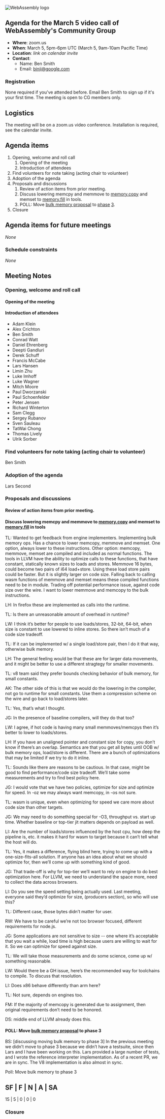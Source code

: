![WebAssembly logo](/images/WebAssembly.png)

## Agenda for the March 5 video call of WebAssembly's Community Group

- **Where**: zoom.us
- **When**: March 5, 5pm-6pm UTC (March 5, 9am-10am Pacific Time)
- **Location**: *link on calendar invite*
- **Contact**:
    - Name: Ben Smith
    - Email: binji@google.com

### Registration

None required if you've attended before. Email Ben Smith to sign up if it's
your first time. The meeting is open to CG members only.

## Logistics

The meeting will be on a zoom.us video conference.
Installation is required, see the calendar invite.

## Agenda items

1. Opening, welcome and roll call
    1. Opening of the meeting
    1. Introduction of attendees
1. Find volunteers for note taking (acting chair to volunteer)
1. Adoption of the agenda
1. Proposals and discussions
    1. Review of action items from prior meeting.
    1. Discuss lowering memcpy and memmove to [memory.copy](https://github.com/WebAssembly/bulk-memory-operations/blob/d97e8fb93746d3b18599695d2a91200b0ba22f94/proposals/bulk-memory-operations/Overview.md#memorycopy-instruction) and memset to [memory.fill](https://github.com/WebAssembly/bulk-memory-operations/blob/d97e8fb93746d3b18599695d2a91200b0ba22f94/proposals/bulk-memory-operations/Overview.md#memoryfill-instruction) in tools.
    1. POLL: Move [bulk memory proposal](https://github.com/WebAssembly/bulk-memory-operations) to [phase](https://github.com/WebAssembly/meetings/blob/be19e9b28ed8879af9b26565019f012ffa3019e9/process/phases.md) [3](https://github.com/WebAssembly/meetings/blob/be19e9b28ed8879af9b26565019f012ffa3019e9/process/phases.md#3-implementation-phase-community--working-group).
1. Closure

## Agenda items for future meetings

*None*

### Schedule constraints

*None*

## Meeting Notes

### Opening, welcome and roll call

#### Opening of the meeting

#### Introduction of attendees

* Adam Klein
* Alex Crichton
* Ben Smith
* Conrad Watt
* Daniel Ehrenberg
* Deepti Gandluri
* Derek Schuff
* Francis McCabe
* Lars Hansen
* Limin Zhu
* Luke Imhoff
* Luke Wagner
* Mitch Moore
* Paul Dworzanski
* Paul Schoenfelder
* Peter Jensen
* Richard Winterton
* Sam Clegg
* Sergey Rubanov
* Sven Sauleau
* TatWai Chong
* Thomas Lively
* Ulrik Sorber

### Find volunteers for note taking (acting chair to volunteer)

Ben Smith

### Adoption of the agenda

Lars Second

### Proposals and discussions

#### Review of action items from prior meeting.

#### Discuss lowering memcpy and memmove to [memory.copy](https://github.com/WebAssembly/bulk-memory-operations/blob/d97e8fb93746d3b18599695d2a91200b0ba22f94/proposals/bulk-memory-operations/Overview.md#memorycopy-instruction) and memset to [memory.fill](https://github.com/WebAssembly/bulk-memory-operations/blob/d97e8fb93746d3b18599695d2a91200b0ba22f94/proposals/bulk-memory-operations/Overview.md#memoryfill-instruction) in tools

TL: Wanted to get feedback from engine implementers. Implementing bulk memory ops. Has a chance to lower memcopy, memmove and memset. One option, always lower to these instructions. Other option: memcopy, memmove, memset are compiled and included as normal functions. The tools in LLVM have the ability to optimize calls to these functions, that have constant, statically known sizes to loads and stores. Memmove 16 bytes, could become two pairs of i64 load+store. Using these load store pairs could be faster. But it is slightly larger on code size. Falling back to calling wasm functions of memmove and memset means these compiled functions need to be in module. Trading off potential performance issue, against code size over the wire. I want to lower memmove and memcopy to the bulk instructions.

LH: In firefox these are implemented as calls into the runtime.

TL: Is there an unreasonable amount of overhead in runtime?

LW: I think it’s better for people to use loads/stores, 32-bit, 64-bit, when size is constant to use lowered to inline stores. So there isn’t much of a code size tradeoff.

TL: If it can be implemented w/ a single load/store pair, then I do it that way, otherwise bulk memory.

LH: The general feeling would be that these are for larger data movements, and it might be better to use a different stragtegy for smaller movements.

TL: v8 team said they prefer bounds checking behavior of bulk memory, for small constants.

AK: The other side of this is that we would do the lowering in the compiler, not go to runtime for small constants. Use them a compression scheme on the wire and go back to load/stores later.

TL: Yes, that’s what I thought.

JG: In the presence of baseline compilers, will they do that too?

LW: I agree, if hot code is having many small memmoves/memcpys then it’s better to lower to loads/stores.

LH: If you have an unaligned pointer and constant size for copy, you don’t know if there’s an overlap. Semantics are that you get all bytes until OOB w/ bulk memory ops, load/store is different. There are a bunch of optimizations that may be limited if we try to do it inline.

TL: Sounds like there are reasons to be cautious. In that case, might be good to find performance/code size tradeoff. We’ll take some measurements and try to find best policy here.

JG: I would vote that we have two policies, optimize for size and optimize for speed. In -oz we may always want memcopy, in -os not sure.

TL: wasm is unique, even when optimizing for speed we care more about code size than other targets.

JG: We may need to do something special for -O3, throughput vs. start up time. Whether baseline or top-tier jit matters depends on payload as well.

LI: Are the number of loads/stores influenced by the host cpu, how deep the pipeline is, etc. it makes it hard for wasm to target because it can’t tell what the host will do.

TL: Yes, it makes a difference, flying blind here, trying to come up with a one-size-fits-all solution. If anyone has an idea about what we should optimize for, then we’ll come up with something kind of good.

JG: That trade-off is why for top-tier we’ll want to rely on engine to do best optimization here. For LLVM, we need to understand the space more, need to collect the data across browsers.

LI: Do you see the speed setting being actually used. Last meeting, everyone said they’d optimize for size, (producers section), so who will use this?

TL: Different case, those bytes didn’t matter for user.

RW: We have to be careful we’re not too browser focused, different requirements for node.js.

JG: Some applications are not sensitive to size -- one where it’s acceptable that you wait a while, load time is high because users are willing to wait for it. So we can optimize for speed against size.

TL: We will take those measurements and do some science, come up w/ something reasonable.

LW: Would there be a GH issue, here’s the recommended way for toolchains to compile. To discuss that resolution.

LI: Does x86 behave differently than arm here?

TL: Not sure, depends on engines too.

FM: If the majority of memcopy is generated due to assignment, then original requirements don’t need to be honored.

DS: middle end of LLVM already does this. 

#### POLL: Move [bulk memory proposal](https://github.com/WebAssembly/bulk-memory-operations) to phase 3

BS: [discussing moving bulk memory to phase 3] In the previous meeting we didn’t move to phase 3 because we didn’t have a testsuite, since then Lars and I have been working on this. Lars provided a large number of tests, and I wrote the reference interpreter implementation. As of a recent PR, we are in sync. The V8 implementation is also almost in sync.

Poll: Move bulk memory to phase 3

SF | F | N | A | SA
----
15 | 5 | 0 | 0 | 0

### Closure
